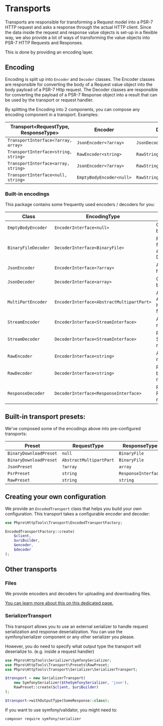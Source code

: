 # Transports

Transports are responsible for transforming a Request model into a PSR-7 HTTP request and asks a response through the actual HTTP client.
Since the data inside the request and response value objects is set-up in a flexible way, we also provide a lot of ways of transforming the value objects into PSR-7 HTTP Requests and Responses.

This is done by providing an encoding layer.

## Encoding

Encoding is split up into `Encoder` and `Decoder` classes.
The Encoder classes are responsible for converting the body of a Request value object into the body payload of a PSR-7 Http request.
The Decoder classes are responsible for converting the payload of a PSR-7 Response object into a result that can be used by the transport or request handler.

By splitting the Encoding into 2 components, you can compose any encoding component in a transport. 
Examples:


| Transport<RequestType, ResponseType> | Encoder<DataType> | Decoder<DataType> |
| --- | --- | --- |
| `TransportInterface<?array, array>` | `JsonEncoder<?array>` | `JsonDecoder<array>` |
| `TransportInterface<string, string>` | `RawEncoder<string>` | `RawStringEncoder<string>` |
| `TransportInterface<array, string>` | `JsonEncoder<?array>` | `RawStringEncoder<string>` |
| `TransportInterface<null, string>` | `EmptyBodyEncoder<null>` | `RawStringEncoder<string>` |


### Built-in encodings

This package contains some frequently used encoders / decoders for you:

| Class               | EncodingType<DataType>                | Action                                                                              |
|---------------------|---------------------------------------|-------------------------------------------------------------------------------------|
| `EmptyBodyEncoder`  | `EncoderInterface<null>`              | Creates epmty request body                                                          | 
| `BinaryFileDecoder` | `DecoderInterface<BinaryFile>`        | Parses file information from the HTTP response and returns a `BinaryFile` DTO       |
| `JsonEncoder`       | `EncoderInterface<?array>`            | Adds json body and headers to request                                               |
| `JsonDecoder`       | `DecoderInterface<array>`             | Converts json response body to array                                                |
| `MultiPartEncoder`     | `EncoderInterface<AbstractMultipartPart>`   | Adds symfony/mime `AbstractMultipartPart`as HTTP body. Handy for form data + files. |
| `StreamEncoder`     | `EncoderInterface<StreamInterface>`   | Adds PSR-7 Stream as request body                                                   |
| `StreamDecoder`     | `DecoderInterface<StreamInterface>`   | Returns the PSR-7 Stream as response result                                         |
| `RawEncoder`        | `EncoderInterface<string>`            | Adds raw string as request body                                                     |
| `RawDecoder`        | `DecoderInterface<string>`            | Returns the raw PSR-7 body string as response result                                |
| `ResponseDecoder`   | `DecoderInterface<ResponseInterface>` | Returns the received PSR-7 response as result                                       |

## Built-in transport presets:

We've composed some of the encodings above into pre-configured transports:


| Preset                 | RequestType             | ResponseType        | Factory method         |
|------------------------|-------------------------|---------------------|------------------------|
| `BinaryDownloadPreset` | `null`                  | `BinaryFile`        | `withEmptyRequest`     |
| `BinaryDownloadPreset` | `AbstractMultipartPart` | `BinaryFile`        | `withMultiPartRequest` |
| `JsonPreset`           | `?array`                | `array`             | `create`               |
| `PsrPreset`            | `string`                | `ResponseInterface` | `create`               |
| `RawPreset`            | `string`                | `string`            | `create`               |

## Creating your own configuration

We provide an `EncodedTransport` class that helps you build your own configuration.
This transport takes a configurable encoder and decoder:


```php
use Phpro\HttpTools\Transport\EncodedTransportFactory;

EncodedTransportFactory::create(
    $client,
    $uriBuilder,
    $encoder,
    $decoder
);
```

## Other transports

### Files

We provide encoders and decoders for uploading and downloading files.

[You can learn more about this on this dedicated page.](./files.md)

### SerializerTransport

This transport allows you to use an external serializer to handle request serialization and response deserialization.
You can use the symfony/serializer component or any other serializer you please.

However, you do need to specify what output type the transport will deserialize to. (e.g. inside a request handler)

```php
use Phpro\HttpTools\Serializer\SymfonySerializer;
use Phpro\HttpTools\Transport\Presets\RawPreset;
use Phpro\HttpTools\Transport\Serializer\SerializerTransport;

$transport = new SerializerTransport(
    new SymfonySerializer($theSymfonySerializer, 'json'),
    RawPreset::create($client, $uriBuilder)
);

$transport->withOutputType(SomeResponse::class);
```

If you want to use symfony/validator, you might need to:

```bash
composer require symfony/serializer
```
